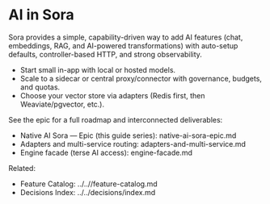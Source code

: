 # AI in Sora

Sora provides a simple, capability-driven way to add AI features (chat, embeddings, RAG, and AI-powered transformations) with auto-setup defaults, controller-based HTTP, and strong observability.

- Start small in-app with local or hosted models.
- Scale to a sidecar or central proxy/connector with governance, budgets, and quotas.
- Choose your vector store via adapters (Redis first, then Weaviate/pgvector, etc.).

See the epic for a full roadmap and interconnected deliverables:

- Native AI Sora — Epic (this guide series): native-ai-sora-epic.md
 - Adapters and multi-service routing: adapters-and-multi-service.md
 - Engine facade (terse AI access): engine-facade.md

Related:
- Feature Catalog: ../..//feature-catalog.md
- Decisions Index: ../../decisions/index.md
